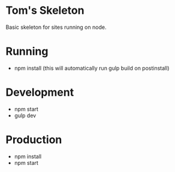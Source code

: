 # Tom's Skeleton

Basic skeleton for sites running on node.

# Running

- npm install (this will automatically run gulp build on postinstall)

# Development

- npm start
- gulp dev

# Production

- npm install
- npm start
